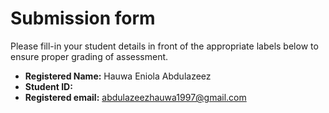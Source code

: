 # Submission form

Please fill-in your student details in front of the appropriate labels
below to ensure proper grading of assessment.

- **Registered Name:** Hauwa Eniola Abdulazeez
- **Student ID:**
- **Registered email:** abdulazeezhauwa1997@gmail.com

